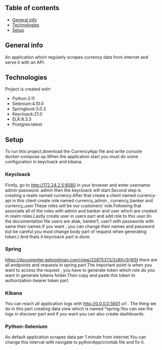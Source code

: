 ## Table of contents
* [General info](#general-info)
* [Technologies](#technologies)
* [Setup](#setup)

## General info
An application which regularly scrapes currency data from internet and serve it with an API.

## Technologies
Project is created with:
* Python:3.11
* Selenium:4.10.0
* Springboot:3.0.2
* Keycloack:21.0
* ELK:8.3.3
* Postgres:latest

## Setup
To run this project,download the CurrencyApp file and write console docker-compose up.When the application start you must do some configuration in keycloack and kibana.

### Keycloack
Firstly, go to http://172.24.2.5:8080 in your browser and enter username: admin password: admin then the keycloack will start.Second step is creating a realm named currency.After that create a client named currency-api in this client create role named currency_admin , currency_banker and currency_user.These roles will be our customers' role.Following that associate all of the roles with admin and banker and user which are created in realm roles.Lastly create user in users part and add role to this user.(In the documentation file users are aliak, banker1, user1 with passwords with same their names.If you want , you can change their names and password but be careful you must change body part of request when generating token.) And thats it keycloack part is done.

### Spring
https://documenter.getpostman.com/view/22875373/2s9Xy3rWSt there are all endpoints and requests in spring part.The important point is when you want to access the request , you have to generate token which role do you want in generate tokens folder.Then copy and paste this token to authorization-bearer token part.

### Kibana
You can reach all application logs with http://0.0.0.0:5601 url . The thing we do in this part creating data view which is named *spring.You can see the logs in discover part and if you want you can also create dashboards.

### Python-Selenium
As default application scrapes data per 1 minute from internet.You can change this interval with navigate to pythonApp/crontab file and fix it.






